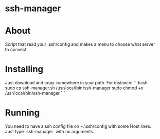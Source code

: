 # ssh-manager
<h1>About</h1>
Script that read your .ssh/config and makes a menu to choose what server to connect

<h1>Installing</h1>
Just download and copy somewhere in your path. For instance:
```bash
sudo cp ssh-manager.sh /usr/local/bin/ssh-manager
sudo chmod +x /usr/local/bin/ssh-manager
```

<h1>Running</h1>
You need to have a ssh config file on ~/.ssh/config with some Host lines.
Just type `ssh-manager` with no arguments.
